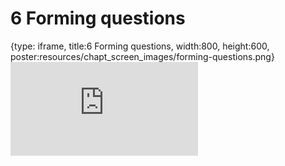 # 6 Forming questions
 
{type: iframe, title:6 Forming questions, width:800, height:600, poster:resources/chapt_screen_images/forming-questions.png}
![](https://datatrail-jhu.github.io/DataTrail_ReOrg/no_toc/forming-questions.html)
 

 
